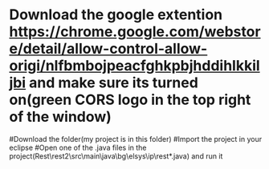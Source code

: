 # Download the google extention https://chrome.google.com/webstore/detail/allow-control-allow-origi/nlfbmbojpeacfghkpbjhddihlkkiljbi and make sure its turned on(green CORS logo in the top right of the window)
#Download the folder(my project is in this folder) 
#Import the project in your eclipse
#Open one of the .java files in the project(Rest\rest2\src\main\java\bg\elsys\ip\rest\*.java) and run it
